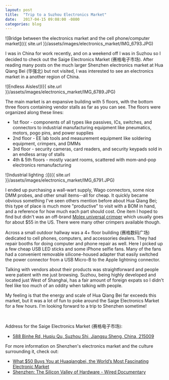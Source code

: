 ```yaml
---
layout: post
title:  "Trip to a Suzhou Electronics Market"
date:   2017-04-15 09:08:00 -0800
categories: blog
---
```


![Bridge between the electronics market and the cell phone/computer market]({{ site.url }}/assets/images/electronics_market/IMG_6793.JPG)

I was in China for work recently, and on a weekend off I was in Suzhou so I decided to check out the Saige Electronics Market (赛格电子市场). After reading many posts on the much larger Shenzhen electronics market at Hua Qiang Bei (华强北) but not visited, I was interested to see an electronics market in a another region of China.

![Endless Aisles!]({{ site.url }}/assets/images/electronics_market/IMG_6789.JPG)

The main market is an expansive building with 5 floors, with the bottom three floors containing vendor stalls as far as you can see. The floors were organized along these lines:
* 1st floor - components of all types like passives, ICs, switches, and connectors to industrial manufacturing equipment like pneumatics, motors, pogo pins, and power supplies
* 2nd floor - EE lab tools and measurement equipment like soldering equipment, crimpers, and DMMs
* 3rd floor - security cameras, card readers, and security keypads sold in an endless array of stalls
* 4th & 5th floors - mostly vacant rooms, scattered with mom-and-pop electronics remanufacturing

![Industrial lighting :)]({{ site.url }}/assets/images/electronics_market/IMG_6791.JPG)

I ended up purchasing a wall-wart supply, Wago connectors, some nice DMM probes, and other small items--all for cheap. It quickly became obvious something I've seen others mention before about Hua Qiang Bei; this type of place is much more "productive" to visit with a BOM in hand, and a reference for how much each part should cost. One item I hoped to find but didn't was an off-brand [Molex universal crimper](https://www.amazon.com/Molex-63811-1000-Service-Grade-Crimping/dp/B00OVF2AKI) which usually goes for about $55 in the US. There were many other crimpers available though.

Across a small outdoor hallway was a 4+ floor building (赛格数码广场) dedicated to cell phones, computers, and accessories dealers. They had repair booths for doing computer and phone repair as well. Here I picked up a few cheap USB LED sticks and some iPhone selfie fans. Many of the fans had a convenient removable silicone-housed adapter that easily switched the power connector from a USB Micro-B to the Apple lightning connector.

Talking with vendors about their products was straightforward and people were patient with me just browsing. Suzhou, being highly developed and located just West of Shanghai, has a fair amount of foreign expats so I didn't feel like too much of an oddity when talking with people.

My feeling is that the energy and scale of Hua Qiang Bei far exceeds this market, but it was a lot of fun to poke around the Saige Electronics Market for a few hours.
I'm looking forward to a trip to Shenzhen sometime!


<br>

Address for the Saige Electronics Market (赛格电子市场):
* [588 Binhe Rd, Huqiu Qu, Suzhou Shi, Jiangsu Sheng, China, 215009](https://www.google.com/webhp?sourceid=chrome-instant&rlz=1C1CHBF_enUS727US727&ion=1&espv=2&ie=UTF-8#q=%E8%B5%9B%E6%A0%BC%E5%9F%8E+%E8%8B%8F%E5%B7%9E&rflfq=1&rlha=0&rllag=31286047,120859241,27235&tbm=lcl&tbs=lrf:!3sEAE,lf:1,lf_ui:2&rldoc=1&rlfi=hd:;si:2473990821349813799;mv:!1m3!1d1920.2212999358073!2d120.57415773816751!3d31.282173151608113!3m2!1i955!2i865!4f13.1;tbs:lrf:!3sEAE,lf:1,lf_ui:2)

For more information on Shenzhen's electronics market and the culture surrounding it, check out:
* [What $50 Buys You at Huaqiangbei, the World’s Most Fascinating Electronic Market](https://shift.newco.co/what-50-buys-you-at-huaqiangbei-the-worlds-most-fascinating-electronics-market-f0384d9fca32)
* [Shenzhen: The Silicon Valley of Hardware - Wired Documentary](https://www.youtube.com/watch?v=SGJ5cZnoodY)
